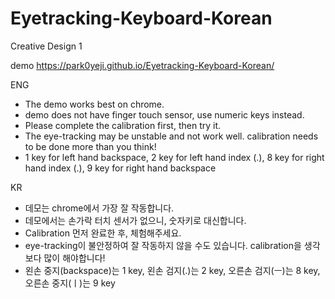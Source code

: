 # Eyetracking-Keyboard-Korean

Creative Design 1


demo
https://park0yeji.github.io/Eyetracking-Keyboard-Korean/

ENG
* The demo works best on chrome.
* demo does not have finger touch sensor, use numeric keys instead.
* Please complete the calibration first, then try it.
* The eye-tracking may be unstable and not work well. calibration needs to be done more than you think!
* 1 key for left hand backspace, 2 key for left hand index (.), 8 key for right hand index (.), 9 key for right hand backspace

KR
* 데모는 chrome에서 가장 잘 작동합니다.
* 데모에서는 손가락 터치 센서가 없으니, 숫자키로 대신합니다.
* Calibration 먼저 완료한 후, 체험해주세요.
* eye-tracking이 불안정하여 잘 작동하지 않을 수도 있습니다. calibration을 생각보다 많이 해야합니다!
* 왼손 중지(backspace)는 1 key, 왼손 검지(.)는 2 key, 오른손 검지(ㅡ)는 8 key, 오른손 중지(ㅣ)는 9 key
